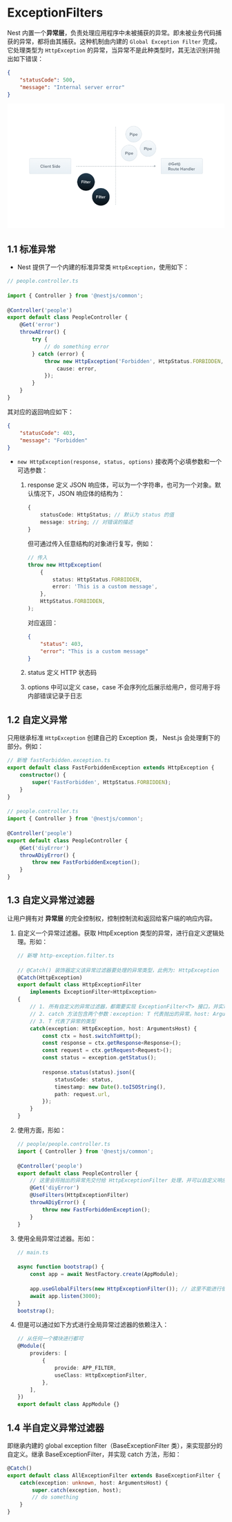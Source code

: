 # ExceptionFilters

Nest 内置一个**异常层**，负责处理应用程序中未被捕获的异常。即未被业务代码捕获的异常，都将由其捕获。这种机制由内建的 `Global Exception Filter` 完成，它处理类型为 `HttpException` 的异常，当异常不是此种类型时，其无法识别并抛出如下错误：

```json
{
    "statusCode": 500,
    "message": "Internal server error"
}
```

<img alt="" src="./assets/Filters.png" />

## 1.1 标准异常

-   Nest 提供了一个内建的标准异常类 `HttpException`，使用如下：

```typescript
// people.controller.ts

import { Controller } from '@nestjs/common';

@Controller('people')
export default class PeopleController {
    @Get('error')
    throwAError() {
        try {
            // do something error
        } catch (error) {
            throw new HttpException('Forbidden', HttpStatus.FORBIDDEN, {
                cause: error,
            });
        }
    }
}
```

其对应的返回响应如下：

```json
{
    "statusCode": 403,
    "message": "Forbidden"
}
```

-   `new HttpException(response, status, options)` 接收两个必填参数和一个可选参数：

    1. response 定义 JSON 响应体，可以为一个字符串，也可为一个对象。默认情况下，JSON 响应体的结构为：

        ```typescript
        {
            statusCode: HttpStatus; // 默认为 status 的值
            message: string; // 对错误的描述
        }
        ```

        但可通过传入任意结构的对象进行复写，例如：

        ```typescript
        // 传入
        throw new HttpException(
            {
                status: HttpStatus.FORBIDDEN,
                error: 'This is a custom message',
            },
            HttpStatus.FORBIDDEN,
        );
        ```

        对应返回：

        ```json
        {
            "status": 403,
            "error": "This is a custom message"
        }
        ```

    2. status 定义 HTTP 状态码
    3. options 中可以定义 case，case 不会序列化后展示给用户，但可用于将内部错误记录于日志

## 1.2 自定义异常

只用继承标准 `HttpException` 创建自己的 Exception 类， Nest.js 会处理剩下的部分。例如：

```typescript
// 新增 fastForbidden.exception.ts
export default class FastForbiddenException extends HttpException {
    constructor() {
        super('FastForbidden', HttpStatus.FORBIDDEN);
    }
}

// people.controller.ts
import { Controller } from '@nestjs/common';

@Controller('people')
export default class PeopleController {
    @Get('diyError')
    throwADiyError() {
        throw new FastForbiddenException();
    }
}
```

## 1.3 自定义异常过滤器

让用户拥有对 **异常层** 的完全控制权，控制控制流和返回给客户端的响应内容。

1. 自定义一个异常过滤器。获取 HttpException 类型的异常，进行自定义逻辑处理。形如：

    ```typescript
    // 新增 http-exception.filter.ts

    // @Catch() 装饰器定义该异常过滤器要处理的异常类型，此例为: HttpException
    @Catch(HttpException)
    export default class HttpExceptionFilter
        implements ExceptionFilter<HttpException>
    {
        // 1. 所有自定义的异常过滤器，都需要实现 ExceptionFilter<T> 接口，并实现 catch 方法
        // 2. catch 方法包含两个参数：exception: T 代表抛出的异常。host: ArgumentsHost 代表当前的执行上下文对象
        // 3. T 代表了异常的类型
        catch(exception: HttpException, host: ArgumentsHost) {
            const ctx = host.switchToHttp();
            const response = ctx.getResponse<Response>();
            const request = ctx.getRequest<Request>();
            const status = exception.getStatus();

            response.status(status).json({
                statusCode: status,
                timestamp: new Date().toISOString(),
                path: request.url,
            });
        }
    }
    ```

2. 使用方面，形如：

    ```typescript
    // people/people.controller.ts
    import { Controller } from '@nestjs/common';

    @Controller('people')
    export default class PeopleController {
        // 这里会将抛出的异常先交付给 HttpExceptionFilter 处理，并可以自定义响应内容给客户端
        @Get('diyError')
        @UseFilters(HttpExceptionFilter)
        throwADiyError() {
            throw new FastForbiddenException();
        }
    }
    ```

3. 使用全局异常过滤器。形如：

    ```typescript
    // main.ts

    async function bootstrap() {
        const app = await NestFactory.create(AppModule);

        app.useGlobalFilters(new HttpExceptionFilter()); // 这里不能进行依赖注入，因为是发生在所有模块之外的
        await app.listen(3000);
    }
    bootstrap();
    ```

4. 但是可以通过如下方式进行全局异常过滤器的依赖注入：

    ```typescript
    // 从任何一个模块进行都可
    @Module({
        providers: [
            {
                provide: APP_FILTER,
                useClass: HttpExceptionFilter,
            },
        ],
    })
    export default class AppModule {}
    ```

## 1.4 半自定义异常过滤器

即继承内建的 global exception filter（BaseExceptionFilter 类），来实现部分的自定义。继承 BaseExceptionFilter，并实现 catch 方法，形如：

```typescript
@Catch()
export default class AllExceptionFilter extends BaseExceptionFilter {
    catch(exception: unknown, host: ArgumentsHost) {
        super.catch(exception, host);
        // do something
    }
}
```

